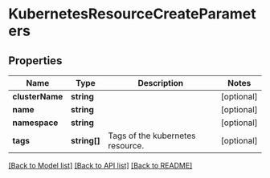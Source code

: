 # KubernetesResourceCreateParameters

## Properties
Name | Type | Description | Notes
------------ | ------------- | ------------- | -------------
**clusterName** | **string** |  | [optional] 
**name** | **string** |  | [optional] 
**namespace** | **string** |  | [optional] 
**tags** | **string[]** | Tags of the kubernetes resource. | [optional] 

[[Back to Model list]](../README.md#documentation-for-models) [[Back to API list]](../README.md#documentation-for-api-endpoints) [[Back to README]](../README.md)


